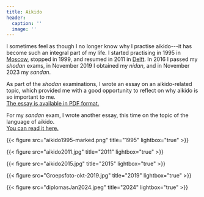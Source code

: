 ```yaml
---
title: Aikido
header:
  caption: ''
  image: ''
---
```


I sometimes feel as though I no longer know why I practise aikido---it has become such an integral part of my life. I started practising in 1995 in [Moscow](https://oshinkan.ru/), stopped in 1999, and resumed in 2011 in [Delft](http://www.aikidodelft.nl). In 2016 I passed my _shodan_ exams, in November 2019 I obtained my _nidan_, and in November 2023 my _sandan_.

As part of the _shodan_ examinations, I wrote an essay on an aikido-related topic, which provided me with a good opportunity to reflect on why aikido is so important to me.  
[The essay is available in PDF format.](Oleg1als.pdf)

For my _sandan_ exam, I wrote another essay, this time on the topic of the language of aikido.  
[You can read it here.](Oleg-san-dan-essay_short.pdf)

{{< figure src="aikido1995-marked.png" title="1995" lightbox="true" >}}

{{< figure src="aikido2011.jpg" title="2011" lightbox="true" >}}

{{< figure src="aikido2015.jpg" title="2015" lightbox="true" >}}

{{< figure src="Groepsfoto-okt-2019.jpg" title="2019" lightbox="true" >}}

{{< figure src="diplomasJan2024.jpeg" title="2024" lightbox="true" >}}